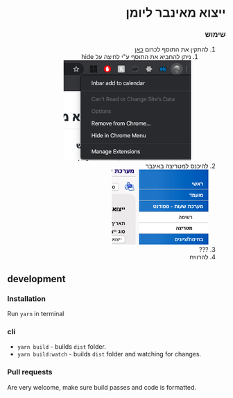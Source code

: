 <div dir="rtl">

# ייצוא מאינבר ליומן
### שימוש
1. להתקין את התוסף לכרום [כאן](fff)
    1. ניתן להחביא את התוסף ע"י לחיצה על hide  
    ![](md-images/2020-03-05-10-13-45.png)  
2. להיכנס למטריצה באינבר  
  ![](md-images/2020-03-05-09-57-19.png)  
3. ???
4. להרוויח

</div>

## development 

### Installation
Run `yarn` in terminal

### cli
* `yarn build` - builds `dist` folder.
* `yarn build:watch` - builds `dist` folder and watching for changes.

### Pull requests
Are very welcome, make sure build passes and code is formatted.



